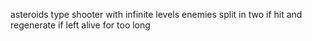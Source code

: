 asteroids type shooter with infinite levels 
enemies split in two if hit and regenerate if left alive for too long
